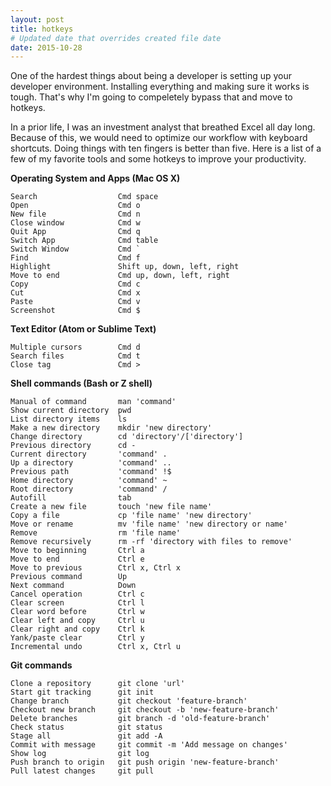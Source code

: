 ```yaml
---
layout: post
title: hotkeys
# Updated date that overrides created file date
date: 2015-10-28
---
```


One of the hardest things about being a developer is setting up your developer environment. Installing everything and making sure it works is tough. That's why I'm going to compeletely bypass that and move to hotkeys.

In a prior life, I was an investment analyst that breathed Excel all day long. Because of this, we would need to optimize our workflow with keyboard shortcuts. Doing things with ten fingers is better than five. Here is a list of a few of my favorite tools and some hotkeys to improve your productivity.

**Operating System and Apps (Mac OS X)**

```
Search                  Cmd space
Open                    Cmd o
New file                Cmd n
Close window            Cmd w
Quit App                Cmd q
Switch App              Cmd table
Switch Window           Cmd `
Find                    Cmd f
Highlight               Shift up, down, left, right
Move to end             Cmd up, down, left, right
Copy                    Cmd c
Cut                     Cmd x
Paste                   Cmd v
Screenshot              Cmd $
```

**Text Editor (Atom or Sublime Text)**

```
Multiple cursors        Cmd d
Search files            Cmd t
Close tag               Cmd >
```

**Shell commands (Bash or Z shell)**

```shell
Manual of command       man 'command'
Show current directory  pwd
List directory items    ls
Make a new directory    mkdir 'new directory'
Change directory        cd 'directory'/['directory']
Previous directory      cd -
Current directory       'command' .
Up a directory          'command' ..
Previous path           'command' !$
Home directory          'command' ~
Root directory          'command' /
Autofill                tab
Create a new file       touch 'new file name'
Copy a file             cp 'file name' 'new directory'
Move or rename          mv 'file name' 'new directory or name'
Remove                  rm 'file name'
Remove recursively      rm -rf 'directory with files to remove'
Move to beginning       Ctrl a
Move to end             Ctrl e
Move to previous        Ctrl x, Ctrl x
Previous command        Up
Next command            Down
Cancel operation        Ctrl c
Clear screen            Ctrl l
Clear word before       Ctrl w
Clear left and copy     Ctrl u
Clear right and copy    Ctrl k
Yank/paste clear        Ctrl y
Incremental undo        Ctrl x, Ctrl u
```

**Git commands**

```shell
Clone a repository      git clone 'url'
Start git tracking      git init
Change branch           git checkout 'feature-branch'
Checkout new branch     git checkout -b 'new-feature-branch'
Delete branches         git branch -d 'old-feature-branch'
Check status            git status
Stage all               git add -A
Commit with message     git commit -m 'Add message on changes'
Show log                git log
Push branch to origin   git push origin 'new-feature-branch'
Pull latest changes     git pull
```
